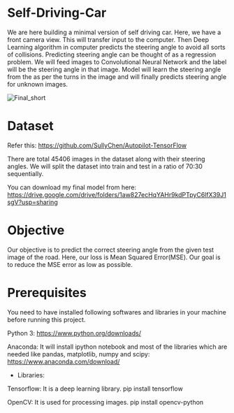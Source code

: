 # Self-Driving-Car
We are here building a minimal version of self driving car. Here, we have a front camera view. This will transfer input to the computer. Then Deep Learning algorithm in computer predicts the steering angle to avoid all sorts of collisions. Predicting steering angle can be thought of as a regression problem. We will feed images to Convolutional Neural Network and the label will be the steering angle in that image. Model will learn the steering angle from the as per the turns in the image and will finally predicts steering angle for unknown images.

![Final_short](https://user-images.githubusercontent.com/40149802/65960162-71037480-e471-11e9-92a5-ed0ca6e07af1.gif)

# Dataset

Refer this: https://github.com/SullyChen/Autopilot-TensorFlow


There are total 45406 images in the dataset along with their steering angles. We will split the dataset into train and test in a ratio of 70:30 sequentially.

You can download my final model from here: https://drive.google.com/drive/folders/1aw827ecHqYAHr9kdPTpyC6lfX39J1sgV?usp=sharing

# Objective

Our objective is to predict the correct steering angle from the given test image of the road. Here, our loss is Mean Squared Error(MSE). Our goal is to reduce the MSE error as low as possible.

# Prerequisites
You need to have installed following softwares and libraries in your machine before running this project.

Python 3: https://www.python.org/downloads/

Anaconda: It will install ipython notebook and most of the libraries which are needed like pandas, matplotlib, numpy and scipy: https://www.anaconda.com/download/

* Libraries:

Tensorflow: It is a deep learning library.
pip install tensorflow

OpenCV: It is used for processing images.
pip install opencv-python
